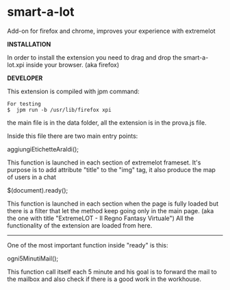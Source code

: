 smart-a-lot
===========

Add-on for firefox and chrome, improves your experience with extremelot


**INSTALLATION**

In order to install the extension you need to drag and drop the smart-a-lot.xpi
inside your browser. (aka firefox)

**DEVELOPER**

This extension is compiled with jpm command:

```
For testing
$  jpm run -b /usr/lib/firefox xpi
```

the main file is in the data folder, all the extension is in the prova.js file.

Inside this file there are two main entry points:

aggiungiEtichetteAraldi(); 

This function is launched in each section of extremelot frameset. It's purpose is to add attribute "title" to the "img" tag, it also produce the map of users in a chat 

$(document).ready();

This function is launched in each section when the page is fully loaded but there is a filter that let the method keep going only in the main page. (aka the one with title "ExtremeLOT - Il Regno Fantasy Virtuale")
All the functionality of the extension are loaded from here.

----------------------
One of the most important function inside "ready" is this:

ogni5MinutiMail(); 

This function call itself each 5 minute and his goal is to forward the mail to the mailbox and also check if there is a good work in the workhouse.

